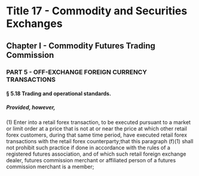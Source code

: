 
# Title 17 - Commodity and Securities Exchanges
## Chapter I - Commodity Futures Trading Commission
### PART 5 - OFF-EXCHANGE FOREIGN CURRENCY TRANSACTIONS
#### § 5.18 Trading and operational standards.
##### Provided, however,

(1) Enter into a retail forex transaction, to be executed pursuant to a market or limit order at a price that is not at or near the price at which other retail forex customers, during that same time period, have executed retail forex transactions with the retail forex counterparty;that this paragraph (f)(1) shall not prohibit such practice if done in accordance with the rules of a registered futures association, and of which such retail foreign exchange dealer, futures commission merchant or affiliated person of a futures commission merchant is a member;
